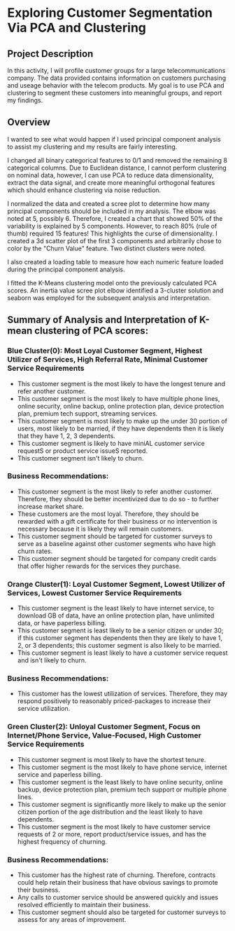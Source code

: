 # Exploring Customer Segmentation Via PCA and Clustering

## Project Description

In this activity, I will profile customer groups for a large telecommunications company.  The data provided contains information on customers purchasing and useage behavior with the telecom products.  My goal is to use PCA and clustering to segment these customers into meaningful groups, and report my findings.

## Overview

I wanted to see what would happen if I used principal component analysis to assist my clustering and my results are fairly interesting.

I changed all binary categorical features to 0/1 and removed the remaining 8 categorical columns. Due to Euclidean distance, I cannot perform clustering on nominal data, however, I can use PCA to reduce data dimensionality, extract the data signal, and create more meaningful orthogonal features which should enhance clustering via noise reduction.

I normalized the data and created a scree plot to determine how many principal components should be included in my analysis. The elbow was noted at 5, possibly 6. Therefore, I created a chart that showed 50% of the variability is explained by 5 components. However, to reach 80% (rule of thumb) required 15 features! This highlights the curse of dimensionality. I created a 3d scatter plot of the first 3 components and arbitrarily chose to color by the "Churn Value" feature. Two distinct clusters were noted.

I also created a loading table to measure how each numeric feature loaded during the principal component analysis.

I fitted the K-Means clustering model onto the previously calculated PCA scores. An inertia value scree plot elbow identified a 3-cluster solution and seaborn was employed for the subsequent analysis and interpretation.

## Summary of Analysis and Interpretation of K-mean clustering of PCA scores:

### Blue Cluster(0): Most Loyal Customer Segment, Highest Utilizer of Services, High Referral Rate, Minimal Customer Service Requirements
- This customer segment is the most likely to have the longest tenure and refer another customer. 
- This customer segment is the most likely to have multiple phone lines, online security, online backup, online protection plan, device protection plan, premium tech support, streaming services.
- This customer segment is most likely to make up the under 30 portion of users, most likely to be married, if they have dependents then it is likely that they have 1, 2, 3 dependents.
- This customer segment is likely to have miniAL customer service requestS or product service issueS reported.
- This customer segment isn't likely to churn.
### Business Recommendations:
- This customer segment is the most likely to refer another customer. Therefore, they should be better incentivized due to do so - to further increase market share.
- These customers are the most loyal. Therefore, they should be rewarded with a gift certificate for their business or no intervention is necessary because it is likely they will remain customers. 
- This customer segment should be targeted for customer surveys to serve as a baseline against other customer segments who have high churn rates.
- This customer segment should be targeted for company credit cards that offer higher rewards for the services they purchase.

### Orange Cluster(1): Loyal Customer Segment, Lowest Utilizer of Services, Lowest Customer Service Requirements
- This customer segment is the least likely to have internet service, to download GB of data, have an online protection plan, have unlimited data, or have paperless billing.
- This customer segment is least likely to be a senior citizen or under 30; if this customer segment has dependents then they are likely to have 1, 2, or 3 dependents; this customer segment is also likely to be married.
- This customer segment is least likely to have a customer service request and isn't likely to churn.

### Business Recommendations:
- This customer has the lowest utilization of services. Therefore, they may respond positively to reasonably priced-packages to increase their service utilization.

### Green Cluster(2): Unloyal Customer Segment, Focus on Internet/Phone Service, Value-Focused, High Customer Service Requirements
- This customer segment is most likely to have the shortest tenure.
- This customer segment is the most likely to have phone service, internet service and paperless billing.
- This customer segment is the least likely to have online security, online backup, device protection plan, premium tech support or multiple phone lines.
- This customer segment is significantly more likely to make up the senior citizen portion of the age distribution and the least likely to have dependents.
- This customer segment is the most likely to have customer service requests of 2 or more, report product/service issues, and has the highest frequency of churning.
### Business Recommendations:
- This customer has the highest rate of churning. Therefore, contracts could help retain their business that have obvious savings to promote their business. 
- Any calls to customer service should be answered quickly and issues resolved efficiently to maintain their business.
- This customer segment should also be targeted for customer surveys to assess for any areas of improvement.
